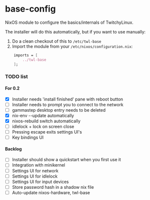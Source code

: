 # base-config

NixOS module to configure the basics/internals of TwitchyLinux.

The installer will do this automatically, but if you want to use manually:

1. Do a clean checkout of this to `/etc/twl-base`
2. Import the module from your `/etc/nixos/configuration.nix`:

```nix
	imports = [
		../twl-base
	];
```

### TODO list

#### For 0.2

 - [x] Installer needs 'install finished' pane with reboot button
 - [ ] Installer needs to prompt you to connect to the network
 - [ ] gammastep desktop entry needs to be deleted
 - [x] nix-env --update automatically
 - [x] nixos-rebuild switch automatically
 - [ ] idlelock + lock on screen close
 - [ ] Pressing escape exits settings UI's
 - [ ] Key bindings UI

#### Backlog

 - [ ] Installer should show a quickstart when you first use it
 - [ ] Integration with minikernel
 - [ ] Settings UI for network
 - [ ] Settings UI for idlelock
 - [ ] Settings UI for input devices
 - [ ] Store password hash in a shadow nix file
 - [ ] Auto-update nixos-hardware, twl-base
